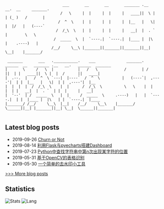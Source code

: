 
```
                          ___       __       __       _______ .__   __.  __     _______.               
                         /   \     |  |     |  |     |   ____||  \ |  | (_ )   /       |               
                        /  ^  \    |  |     |  |     |  |__   |   \|  |  |/   |   (----`               
                       /  /_\  \   |  |     |  |     |   __|  |  . `  |        \   \                   
                      /  _____  \  |  `----.|  `----.|  |____ |  |\   |    .----)   |                  
                     /__/     \__\ |_______||_______||_______||__| \__|    |_______/                   
                                                                                                       
 _______       ___   .___________.    ___              _______.  ______  __   _______ .__   __.   ______  _______ 
|       \     /   \  |           |   /   \            /       | /      ||  | |   ____||  \ |  |  /      ||   ____|
|  .--.  |   /  ^  \ `---|  |----`  /  ^  \          |   (----`|  ,----'|  | |  |__   |   \|  | |  ,----'|  |__   
|  |  |  |  /  /_\  \    |  |      /  /_\  \          \   \    |  |     |  | |   __|  |  . `  | |  |     |   __|  
|  '--'  | /  _____  \   |  |     /  _____  \     .----)   |   |  `----.|  | |  |____ |  |\   | |  `----.|  |____ 
|_______/ /__/     \__\  |__|    /__/     \__\    |_______/     \______||__| |_______||__| \__|  \______||_______|
                                                                                                                  
```
## Latest blog posts
- 2019-09-26 [Churn or Not](https://www.capallen.top/2019/Churn-or-Not.html)
- 2019-08-14 [利用Flask与pyecharts搭建Dashboard](https://www.capallen.top/2019/%E5%88%A9%E7%94%A8Flask%E4%B8%8Epyecharts%E6%90%AD%E5%BB%BADashboard.html)
- 2019-07-23 [Python中查找字符串中第n次出现某字符的位置](https://www.capallen.top/2019/Two-Ways-to-Find-the-nth-Occurrence-of-String.html)
- 2019-05-31 [基于OpenCV的表格识别](https://www.capallen.top/2019/Table-recognized-based-on-OpenCV.html)
- 2019-05-30 [一个简单的去水印小工具](https://www.capallen.top/2019/Tool-for-removing-watermark.html)

[>>> More blog posts](https://www.capallen.top)
## Statistics
![Stats](https://github-readme-stats.vercel.app/api?username=CapAllen)
![Lang](https://github-readme-stats.vercel.app/api/top-langs/?username=CapAllen&hide=ipynb,html&layout=compact)
